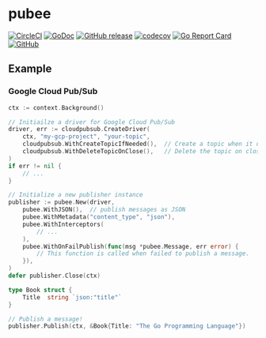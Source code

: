 # pubee

[![CircleCI](https://circleci.com/gh/izumin5210/pubee/tree/master.svg?style=svg)](https://circleci.com/gh/izumin5210/pubee/tree/master)
[![GoDoc](https://godoc.org/github.com/izumin5210/pubee?status.svg)](https://godoc.org/github.com/izumin5210/pubee)
[![GitHub release](https://img.shields.io/github/release/izumin5210/pubee.svg)](https://github.com/izumin5210/pubee/releases/latest)
[![codecov](https://codecov.io/gh/izumin5210/pubee/branch/master/graph/badge.svg)](https://codecov.io/gh/izumin5210/pubee)
[![Go Report Card](https://goreportcard.com/badge/github.com/izumin5210/pubee)](https://goreportcard.com/report/github.com/izumin5210/pubee)
[![GitHub](https://img.shields.io/github/license/izumin5210/pubee.svg)](./LICENSE)

## Example
### Google Cloud Pub/Sub

```go
ctx := context.Background()

// Initiailze a driver for Google Cloud Pub/Sub
driver, err := cloudpubsub.CreateDriver(
	ctx, "my-gcp-project", "your-topic",
	cloudpubsub.WithCreateTopicIfNeeded(),  // Create a topic when it does not exist
	cloudpubsub.WithDeleteTopicOnClose(),   // Delete the topic on close the publisher
)
if err != nil {
	// ...
}

// Initialize a new publisher instance
publisher := pubee.New(driver,
	pubee.WithJSON(),  // publish messages as JSON
	pubee.WithMetadata("content_type", "json"),
	pubee.WithInterceptors(
		// ...
	),
	pubee.WithOnFailPublish(func(msg *pubee.Message, err error) {
		// This function is called when failed to publish a message.
	}),
)
defer publisher.Close(ctx)

type Book struct {
	Title  string `json:"title"`
}

// Publish a message!
publisher.Publish(ctx, &Book{Title: "The Go Programming Language"})
```
